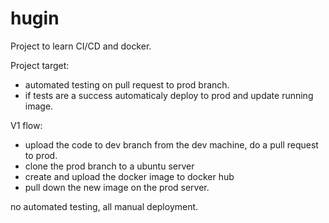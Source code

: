 # hugin
Project to learn CI/CD and docker.

Project target:
- automated testing on pull request to prod branch.
- if tests are a success automaticaly deploy to prod and update running image.


V1 flow:
- upload the code to dev branch from the dev machine, do a pull request to prod.
- clone the prod branch to a ubuntu server
- create and upload the docker image to docker hub
- pull down the new image on the prod server.

no automated testing, all manual deployment.

